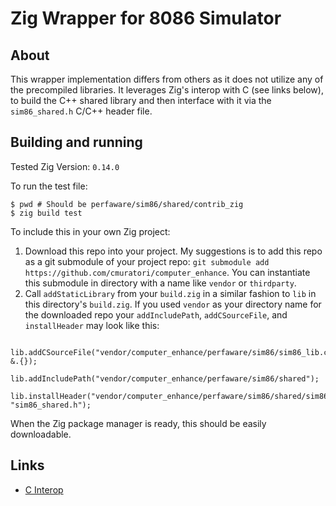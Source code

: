 # Zig Wrapper for 8086 Simulator

## About

This wrapper implementation differs from others as it does not utilize any of
the precompiled libraries. It leverages Zig's interop with C (see links below),
to build the C++ shared library and then interface with it via the
`sim86_shared.h` C/C++ header file.

## Building and running

Tested Zig Version: `0.14.0`

To run the test file:

```shell
$ pwd # Should be perfaware/sim86/shared/contrib_zig
$ zig build test
```

To include this in your own Zig project:

1. Download this repo into your project. My suggestions is to add this repo as a
   git submodule of your project repo: `git submodule add https://github.com/cmuratori/computer_enhance`.
   You can instantiate this submodule in directory with a name like `vendor` or
   `thirdparty`.
2. Call `addStaticLibrary` from your `build.zig` in a similar fashion to `lib`
   in this directory's `build.zig`. If you used `vendor` as your directory name for
   the downloaded repo your `addIncludePath`, `addCSourceFile`, and `installHeader`
   may look like this:

```zig
    lib.addCSourceFile("vendor/computer_enhance/perfaware/sim86/sim86_lib.cpp", &.{});
    lib.addIncludePath("vendor/computer_enhance/perfaware/sim86/shared");
    lib.installHeader("vendor/computer_enhance/perfaware/sim86/shared/sim86_shared.h", "sim86_shared.h");
```

When the Zig package manager is ready, this should be easily downloadable.

## Links

- [C Interop](https://ziglang.org/learn/overview/#integration-with-c-libraries-without-ffibindings)
